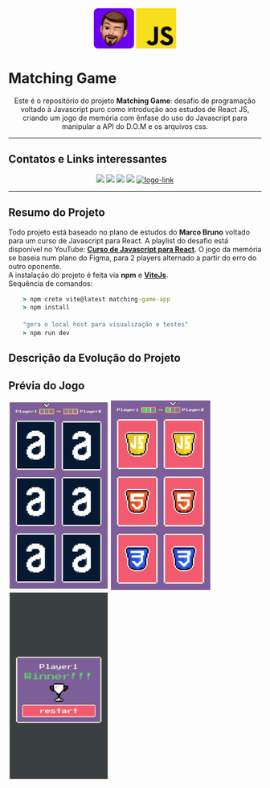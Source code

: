  <div align="center">
    <img src="./public/img/pedro_memoji.png" height="80px" width ="80px">
    <img src="javascript.svg" height="80px" width ="80px">
 </div>

 # **Matching Game**

 <div class="subtitulo" align="center">
    Este é o repositório do projeto <b>Matching Game</b>: desafio de programação voltado à Javascript puro como introdução aos estudos de React JS, criando um jogo de memória com ênfase do uso do Javascript para manipular a API do D.O.M e os arquivos css.
</div>

----------------------
 
## **Contatos e Links interessantes**
 <div align="center">
   <a href="mailto:pedro.viniciusacm@gmail.com" target="_blank"><img src="https://img.shields.io/badge/Gmail-D14836?style=for-the-badge&logo=gmail&logoColor=white"></a>
   <a href="https://wa.me/5581992874343" target="blank"><img src="https://img.shields.io/badge/WhatsApp-25D366?style=for-the-badge&logo=whatsapp&logoColor=white"></a>
   <a href="https://www.behance.net/pedrofelixg" target="_blank"><img src="https://img.shields.io/badge/-Behance-blue?style=for-the-badge&logo=behance&logoColor=white"></a>
   <a href="www.linkedin.com/in/pedrofelixgonçalves" target="_blank"><img src="https://img.shields.io/badge/LinkedIn-0077B5?style=for-the-badge&logo=linkedin&logoColor=white"></a>
   <a href="https://codepen.io/pedrofelixg-the-flexboxer" target="_blank"><img src="https://img.shields.io/badge/Codepen-000000?style=for-the-badge&logo=codepen&logoColor=white" alt="logo-link"></a>
 </div>

 --------------------
## **Resumo do Projeto**
Todo projeto está baseado no plano de estudos do **Marco Bruno** voltado para um curso de Javascript para React. A playlist do desafio está disponível no YouTube: **[Curso de Javascript para React](https://youtube.com/playlist?list=PLirko8T4cEmzWZVn_ZKQbfDOuCnSZJ4va)**. O jogo da memória se baseia num plano do Figma, para 2 players alternado a partir do erro do outro oponente.<br>
A instalação do projeto é feita via **npm** e **[ViteJs](https://vitejs.dev/)**.<br>
Sequência de comandos:
```cmd
    > npm crete vite@latest matching-game-app
    > npm install

    "gera o local host para visualização e testes"
    > npm run dev
```
## **Descrição da Evolução do Projeto**

## **Prévia do Jogo**

<img src="./public/img/start%20game.png" width="200px">
<img src="./public/img/show%20cards.png" width="198px">
<img src="./public/img/modal.png" width="200px">
